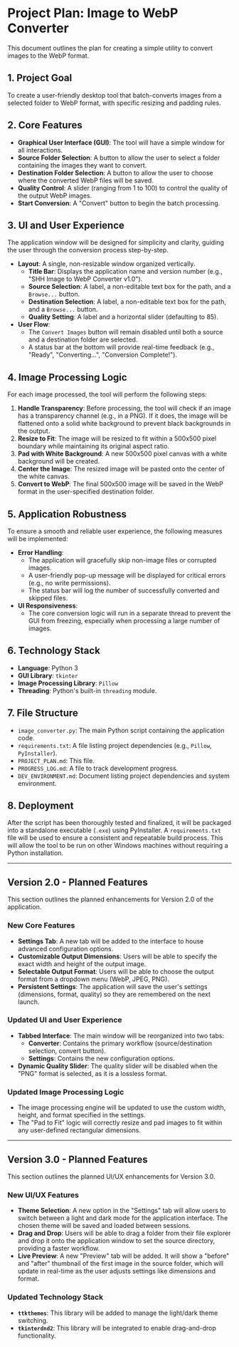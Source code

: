 # Project Plan: Image to WebP Converter

This document outlines the plan for creating a simple utility to convert images to the WebP format.

## 1. Project Goal

To create a user-friendly desktop tool that batch-converts images from a selected folder to WebP format, with specific resizing and padding rules.

## 2. Core Features

- **Graphical User Interface (GUI)**: The tool will have a simple window for all interactions.
- **Source Folder Selection**: A button to allow the user to select a folder containing the images they want to convert.
- **Destination Folder Selection**: A button to allow the user to choose where the converted WebP files will be saved.
- **Quality Control**: A slider (ranging from 1 to 100) to control the quality of the output WebP images.
- **Start Conversion**: A "Convert" button to begin the batch processing.

## 3. UI and User Experience

The application window will be designed for simplicity and clarity, guiding the user through the conversion process step-by-step.

- **Layout**: A single, non-resizable window organized vertically.
  - **Title Bar**: Displays the application name and version number (e.g., "SHH Image to WebP Converter v1.0").
  - **Source Selection**: A label, a non-editable text box for the path, and a `Browse...` button.
  - **Destination Selection**: A label, a non-editable text box for the path, and a `Browse...` button.
  - **Quality Setting**: A label and a horizontal slider (defaulting to 85).
- **User Flow**:
  - The `Convert Images` button will remain disabled until both a source and a destination folder are selected.
  - A status bar at the bottom will provide real-time feedback (e.g., "Ready", "Converting...", "Conversion Complete!").

## 4. Image Processing Logic

For each image processed, the tool will perform the following steps:

1.  **Handle Transparency**: Before processing, the tool will check if an image has a transparency channel (e.g., in a PNG). If it does, the image will be flattened onto a solid white background to prevent black backgrounds in the output.
2.  **Resize to Fit**: The image will be resized to fit within a 500x500 pixel boundary while maintaining its original aspect ratio.
3.  **Pad with White Background**: A new 500x500 pixel canvas with a white background will be created.
4.  **Center the Image**: The resized image will be pasted onto the center of the white canvas.
5.  **Convert to WebP**: The final 500x500 image will be saved in the WebP format in the user-specified destination folder.

## 5. Application Robustness

To ensure a smooth and reliable user experience, the following measures will be implemented:

- **Error Handling**:
  - The application will gracefully skip non-image files or corrupted images.
  - A user-friendly pop-up message will be displayed for critical errors (e.g., no write permissions).
  - The status bar will log the number of successfully converted and skipped files.
- **UI Responsiveness**:
  - The core conversion logic will run in a separate thread to prevent the GUI from freezing, especially when processing a large number of images.

## 6. Technology Stack

- **Language**: Python 3
- **GUI Library**: `tkinter`
- **Image Processing Library**: `Pillow`
- **Threading**: Python's built-in `threading` module.

## 7. File Structure

- `image_converter.py`: The main Python script containing the application code.
- `requirements.txt`: A file listing project dependencies (e.g., `Pillow`, `PyInstaller`).
- `PROJECT_PLAN.md`: This file.
- `PROGRESS_LOG.md`: A file to track development progress.
- `DEV_ENVIRONMENT.md`: Document listing project dependencies and system environment.

## 8. Deployment

After the script has been thoroughly tested and finalized, it will be packaged into a standalone executable (`.exe`) using PyInstaller. A `requirements.txt` file will be used to ensure a consistent and repeatable build process. This will allow the tool to be run on other Windows machines without requiring a Python installation.

---

## Version 2.0 - Planned Features

This section outlines the planned enhancements for Version 2.0 of the application.

### New Core Features

- **Settings Tab**: A new tab will be added to the interface to house advanced configuration options.
- **Customizable Output Dimensions**: Users will be able to specify the exact width and height of the output image.
- **Selectable Output Format**: Users will be able to choose the output format from a dropdown menu (WebP, JPEG, PNG).
- **Persistent Settings**: The application will save the user's settings (dimensions, format, quality) so they are remembered on the next launch.

### Updated UI and User Experience

- **Tabbed Interface**: The main window will be reorganized into two tabs:
  - **Converter**: Contains the primary workflow (source/destination selection, convert button).
  - **Settings**: Contains the new configuration options.
- **Dynamic Quality Slider**: The quality slider will be disabled when the "PNG" format is selected, as it is a lossless format.

### Updated Image Processing Logic

- The image processing engine will be updated to use the custom width, height, and format specified in the settings.
- The "Pad to Fit" logic will correctly resize and pad images to fit within any user-defined rectangular dimensions.

---

## Version 3.0 - Planned Features

This section outlines the planned UI/UX enhancements for Version 3.0.

### New UI/UX Features

- **Theme Selection**: A new option in the "Settings" tab will allow users to switch between a light and dark mode for the application interface. The chosen theme will be saved and loaded between sessions.
- **Drag and Drop**: Users will be able to drag a folder from their file explorer and drop it onto the application window to set the source directory, providing a faster workflow.
- **Live Preview**: A new "Preview" tab will be added. It will show a "before" and "after" thumbnail of the first image in the source folder, which will update in real-time as the user adjusts settings like dimensions and format.

### Updated Technology Stack

- **`ttkthemes`**: This library will be added to manage the light/dark theme switching.
- **`tkinterdnd2`**: This library will be integrated to enable drag-and-drop functionality.
